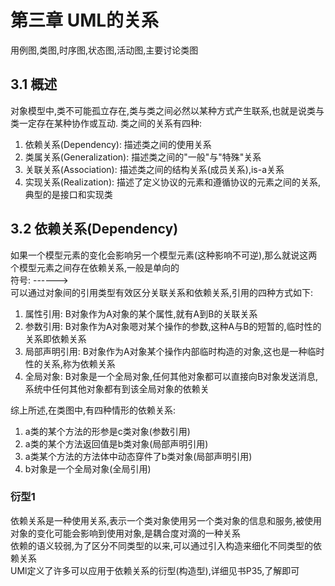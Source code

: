 # 第三章 UML的关系  
用例图,类图,时序图,状态图,活动图,主要讨论类图
## 3.1 概述
对象模型中,类不可能孤立存在,类与类之间必然以某种方式产生联系,也就是说类与类一定存在某种协作或互动.
类之间的关系有四种:
1. 依赖关系(Dependency): 描述类之间的使用关系
2. 类属关系(Generalization): 描述类之间的"一般"与"特殊"关系
3. 关联关系(Association): 描述类之间的结构关系(成员关系),is-a关系
4. 实现关系(Realization): 描述了定义协议的元素和遵循协议的元素之间的关系,典型的是接口和实现类
## 3.2 依赖关系(Dependency)
如果一个模型元素的变化会影响另一个模型元素(这种影响不可逆),那么就说这两个模型元素之间存在依赖关系,一般是单向的  
符号: ------>  
可以通过对象间的引用类型有效区分关联关系和依赖关系,引用的四种方式如下:
1. 属性引用: B对象作为A对象的某个属性,就有A到B的关联关系  
2. 参数引用: B对象作为A对象嗯对某个操作的参数,这种A与B的短暂的,临时性的关系即依赖关系  
3. 局部声明引用: B对象作为A对象某个操作内部临时构造的对象,这也是一种临时性的关系,称为依赖关系
4. 全局对象: B对象是一个全局对象,任何其他对象都可以直接向B对象发送消息,系统中任何其他对象都有到该全局对象的依赖关

综上所述,在类图中,有四种情形的依赖关系:
1. a类的某个方法的形参是c类对象(参数引用)
2. a类的某个方法返回值是b类对象(局部声明引用)
3. a类某个方法的方法体中动态穿件了b类对象(局部声明引用)
4. b对象是一个全局对象(全局引用)
### 衍型1
依赖关系是一种使用关系,表示一个类对象使用另一个类对象的信息和服务,被使用对象的变化可能会影响到使用对象,是耦合度对滴的一种关系  
依赖的语义较弱,为了区分不同类型的以来,可以通过引入构造来细化不同类型的依赖关系  
UMl定义了许多可以应用于依赖关系的衍型(构造型),详细见书P35,了解即可
